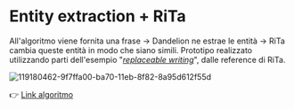 # Entity extraction + RiTa
All'algoritmo viene fornita una frase -> Dandelion ne estrae le entità -> RiTa cambia queste entità in modo che siano simili.
Prototipo realizzato utilizzando parti dell'esempio "[*replaceable writing*](https://rednoise.org/rita/examples/p5/ReplaceableWriting/)", dalle reference di RiTa.
 
![119180462-9f7ffa00-ba70-11eb-8f82-8a95d612f55d](https://user-images.githubusercontent.com/76455312/119577896-c9605600-bdbb-11eb-8c1d-4549d7a6b81d.png)

👉 [Link algoritmo](https://editor.p5js.org/emanuelepizzuti/full/mCN7X0bl_)
